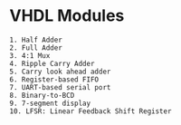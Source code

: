 # VHDL Modules

    1. Half Adder
    2. Full Adder
    3. 4:1 Mux
    4. Ripple Carry Adder
    5. Carry look ahead adder
    6. Register-based FIFO
    7. UART-based serial port
    8. Binary-to-BCD
    9. 7-segment display
    10. LFSR: Linear Feedback Shift Register
